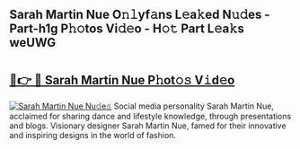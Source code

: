 ## Sarah Martin Nue O𝚗𝚕yf𝚊ns L𝚎a𝚔ed N𝚞𝚍es - Part-h1g P𝚑𝚘tos Vi𝚍𝚎o - H𝚘𝚝 Part L𝚎a𝚔s weUWG

# <h2><a href="http://kf800vb.oniu.top/?m=Sarah+Martin+Nue">🔗👉 🔴 Sarah Martin Nue P𝚑ot𝚘𝚜 V𝚒d𝚎o</a></h2>

[![Sarah Martin Nue Nu𝚍e𝚜](https://i.imgur.com/0qMVB7G.gif)](http://kf800vb.oniu.top/?m=Sarah+Martin+Nue)
Social media personality Sarah Martin Nue, acclaimed for sharing dance and lifestyle knowledge, through presentations and blogs. Visionary designer Sarah Martin Nue, famed for their innovative and inspiring designs in the world of fashion.  
